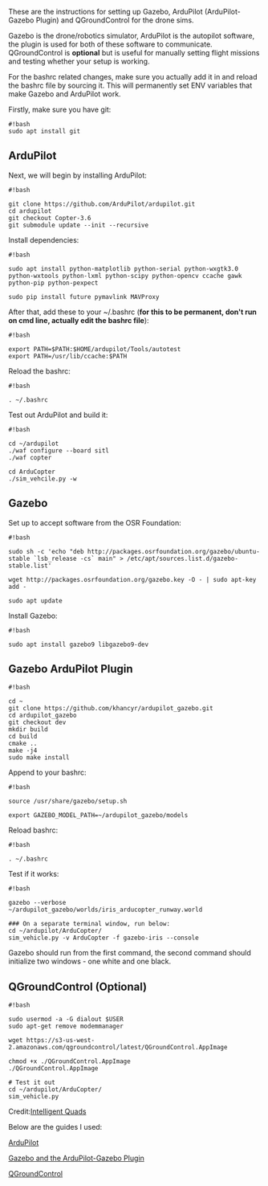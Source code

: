 These are the instructions for setting up Gazebo, ArduPilot (ArduPilot-Gazebo Plugin) and QGroundControl for the drone sims.

Gazebo is the drone/robotics simulator, ArduPilot is the autopilot software, the plugin is used for both of these software to communicate.
QGroundControl is **optional** but is useful for manually setting flight missions and testing whether your setup is working.

For the bashrc related changes, make sure you actually add it in and reload the bashrc file by sourcing it. This will permanently set ENV variables that make Gazebo and ArduPilot work.

Firstly, make sure you have git:

```
#!bash
sudo apt install git
```
## ArduPilot ##

Next, we will begin by installing ArduPilot:

```
#!bash

git clone https://github.com/ArduPilot/ardupilot.git
cd ardupilot
git checkout Copter-3.6
git submodule update --init --recursive
```

Install dependencies:

```
#!bash

sudo apt install python-matplotlib python-serial python-wxgtk3.0 python-wxtools python-lxml python-scipy python-opencv ccache gawk python-pip python-pexpect

sudo pip install future pymavlink MAVProxy

```

After that, add these to your ~/.bashrc (**for this to be permanent, don't run on cmd line, actually edit the bashrc file**):

```
#!bash

export PATH=$PATH:$HOME/ardupilot/Tools/autotest
export PATH=/usr/lib/ccache:$PATH

```

Reload the bashrc:

```
#!bash

. ~/.bashrc

```

Test out ArduPilot and build it:

```
#!bash

cd ~/ardupilot
./waf configure --board sitl
./waf copter

cd ArduCopter
./sim_vehcile.py -w
```

## Gazebo ##

Set up to accept software from the OSR Foundation:

```
#!bash

sudo sh -c 'echo "deb http://packages.osrfoundation.org/gazebo/ubuntu-stable `lsb_release -cs` main" > /etc/apt/sources.list.d/gazebo-stable.list'

wget http://packages.osrfoundation.org/gazebo.key -O - | sudo apt-key add -

sudo apt update

```

Install Gazebo:

```
#!bash

sudo apt install gazebo9 libgazebo9-dev

```

## Gazebo ArduPilot Plugin ##

```
#!bash

cd ~
git clone https://github.com/khancyr/ardupilot_gazebo.git
cd ardupilot_gazebo
git checkout dev
mkdir build
cd build
cmake ..
make -j4
sudo make install

```

Append to your bashrc:

```
#!bash

source /usr/share/gazebo/setup.sh

export GAZEBO_MODEL_PATH=~/ardupilot_gazebo/models

```

Reload bashrc:

```
#!bash

. ~/.bashrc

```

Test if it works:

```
#!bash

gazebo --verbose ~/ardupilot_gazebo/worlds/iris_arducopter_runway.world

### On a separate terminal window, run below:
cd ~/ardupilot/ArduCopter/
sim_vehicle.py -v ArduCopter -f gazebo-iris --console

```

Gazebo should run from the first command, the second command should initialize two windows - one white and one black.

## QGroundControl (Optional) ##


```
#!bash

sudo usermod -a -G dialout $USER
sudo apt-get remove modemmanager

wget https://s3-us-west-2.amazonaws.com/qgroundcontrol/latest/QGroundControl.AppImage

chmod +x ./QGroundControl.AppImage 
./QGroundControl.AppImage  

# Test it out
cd ~/ardupilot/ArduCopter/
sim_vehicle.py

```

Credit:[Intelligent Quads](https://www.youtube.com/channel/UCuZy0c-uvSJglnZfQC0-uaQ)


Below are the guides I used:

[ArduPilot](https://github.com/Intelligent-Quads/iq_tutorials/blob/master/docs/Installing_Ardupilot.md)

[Gazebo and the ArduPilot-Gazebo Plugin](https://github.com/Intelligent-Quads/iq_tutorials/blob/master/docs/installing_gazebo_arduplugin.md)

[QGroundControl](https://github.com/Intelligent-Quads/iq_tutorials/blob/master/docs/installing_qgc.md)
